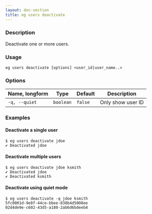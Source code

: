 ```yaml
---
layout: doc-section
title: eg users deactivate
---
```


### Description

Deactivate one or more users.
### Usage

```shell
eg users deactivate [options] <user_id|user_name..>
```

### Options

| Name, longform | Type      | Default | Description       |
| ---            | ---       | ---     | ---               |
| `-q, --quiet`  | `boolean` | `false` | Only show user ID |

### Examples

#### Deactivate a single user

```shell
$ eg users deactivate jdoe
✔ Deactivated jdoe
```

#### Deactivate multiple users

```shell
$ eg users deactivate jdoe ksmith
✔ Deactivated jdoe
✔ Deactivated ksmith
```

#### Deactivate using quiet mode

```shell
$ eg users deactivate -q jdoe ksmith
5fc0001d-9e8f-44ce-bbee-838b4d5008ee
02d4de9e-c602-43d5-a180-2ab6d6bdeeb4
```
